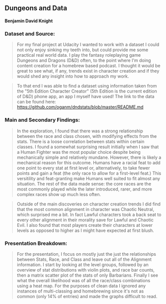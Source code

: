 
## Dungeons and Data
#### Benjamin David Knight

### Dataset and Source:

>For my final project at Udacity I wanted to work with a dataset I could not only enjoy sinking my teeth into, but could provide me some practical real world data. I play the fantasy roleplaying game Dungeons and Dragons (D&D) often, to the point where I'm doing content creation for a homebrew based podcast. I thought it would be great to see what, if any, trends exist in character creation and if they would shed any insight into how to approach my work.

>To that end I was able to find a dataset using information taken from the "5th Edition Character Creator" (5th Edition is the current edition of D&D) phone app, an app I myself have used! The link to the data can be found here: https://github.com/oganm/dndstats/blob/master/README.md

### Main and Secondary Findings:

>In the exploration, I found that there was a strong relationship between the race and class chosen, with modifying effects from the stats. There is a loose correlation between stats within certain classes. I found a somewhat surprising result initially when I saw that a Human Fighter was the most popular choice despite being mechanically simple and relatively mundane. However, there is likely a mechanical reason for this outcome. Humans have a racial feat to add one point to every stat at first level or, alternatively, to take fewer points and gain a feat (the only race to allow for a first-level feat.) This versitility and feat-granting make Humans well suited to fit almost any situation. The rest of the data made sense: the core races are the most commonly played while the later introduced, rarer, and more complex races show up much less often.

>Outside of the main discoveries on character creation trends I did find that the most common alignment in character was Chaotic Neutral, which surprised me a bit. In fact Lawful characters took a back seat to every other alignment in their morality save for Lawful and Chaotic Evil. I also found that most players create their characters at lower levels as opposed to higher as I might have expected at first blush.

### Presentation Breakdown:

>For the presentation, I focus on mostly just the just the relationships between Stats, Race, and Class and leave out all of the Alignment information. I start by looking at the level groups, followed by an overview of stat distributions with violin plots, and race bar counts, then a matrix scatter plot of the stats of only Barbarians. Finally I see what the overall likelihood was of all the race/class combinations using a heat map. For the purposes of clean data I ignored any instances of multi-classing and homebrewing since it's not as common (only 14% of entries) and made the graphs difficult to read.
